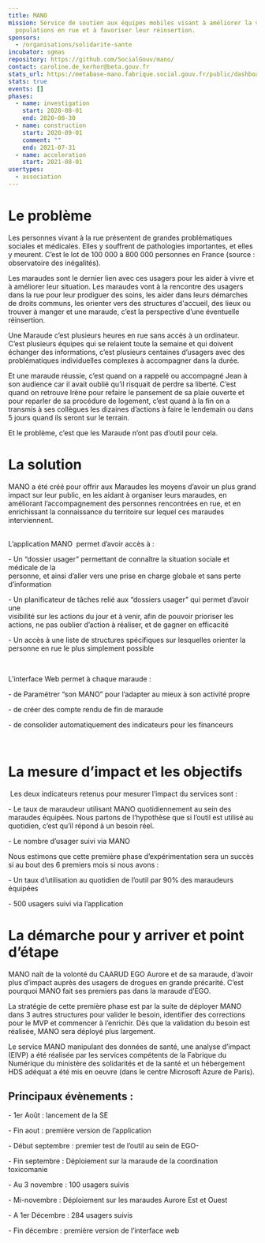 ```yaml
---
title: MANO
mission: Service de soutien aux équipes mobiles visant à améliorer la vie des
  populations en rue et à favoriser leur réinsertion.
sponsors: 
  - /organisations/solidarite-sante
incubator: sgmas
repository: https://github.com/SocialGouv/mano/
contact: caroline.de_kerhor@beta.gouv.fr
stats_url: https://metabase-mano.fabrique.social.gouv.fr/public/dashboard/825cc4ad-b502-4483-aa78-c2af56032bc9
stats: true
events: []
phases:
  - name: investigation
    start: 2020-08-01
    end: 2020-08-30
  - name: construction
    start: 2020-09-01
    comment: ""
    end: 2021-07-31
  - name: acceleration
    start: 2021-08-01
usertypes:
  - association
---
```

# **Le problème**

Les personnes vivant à la rue présentent de grandes problématiques sociales et médicales. Elles y souffrent de pathologies importantes, et elles y meurent. C’est le lot de 100 000 à 800 000 personnes en France (source : observatoire des inégalités).

Les maraudes sont le dernier lien avec ces usagers pour les aider à vivre et à améliorer leur situation. Les maraudes vont à la rencontre des usagers dans la rue pour leur prodiguer des soins, les aider dans leurs démarches de droits communs, les orienter vers des structures d'accueil, des lieux ou trouver à manger et une maraude, c’est la perspective d’une éventuelle réinsertion.

Une Maraude c’est plusieurs heures en rue sans accès à un ordinateur. C’est plusieurs équipes qui se relaient toute la semaine et qui doivent échanger des informations, c’est plusieurs centaines d’usagers avec des problématiques individuelles complexes à accompagner dans la durée.

Et une maraude réussie, c’est quand on a rappelé ou accompagné Jean à son audience car il avait oublié qu’il risquait de perdre sa liberté. C’est quand on retrouve Irène pour refaire le pansement de sa plaie ouverte et pour reparler de sa procédure de logement, c’est quand à la fin on a transmis à ses collègues les dizaines d’actions à faire le lendemain ou dans 5 jours quand ils seront sur le terrain.

Et le problème, c’est que les Maraude n’ont pas d’outil pour cela.

# **La solution**

MANO a été créé pour offrir aux Maraudes les moyens d’avoir un plus grand impact sur leur public, en les aidant à organiser leurs maraudes, en améliorant l’accompagnement des personnes rencontrées en rue, et en enrichissant la connaissance du territoire sur lequel ces maraudes interviennent.

\
L’application MANO  permet d’avoir accès à :

\- Un “dossier usager” permettant de connaître la situation sociale et médicale de la\
personne, et ainsi d’aller vers une prise en charge globale et sans perte d’information

\- Un planificateur de tâches relié aux “dossiers usager” qui permet d’avoir une\
visibilité sur les actions du jour et à venir, afin de pouvoir prioriser les actions, ne pas oublier d’action à réaliser, et de gagner en efficacité

\- Un accès à une liste de structures spécifiques sur lesquelles orienter la personne en rue le plus simplement possible

 

L’interface Web permet à chaque maraude :

\- de Paramétrer “son MANO” pour l’adapter au mieux à son activité propre

\- de créer des compte rendu de fin de maraude

\- de consolider automatiquement des indicateurs pour les financeurs

 

# **La mesure d’impact et les objectifs**

 Les deux indicateurs retenus pour mesurer l’impact du services sont :

\- Le taux de maraudeur utilisant MANO quotidiennement au sein des maraudes équipées. Nous partons de l’hypothèse que si l’outil est utilisé au quotidien, c’est qu’il répond à un besoin réel.

\- Le nombre d’usager suivi via MANO

Nous estimons que cette première phase d’expérimentation sera un succès si au bout des 6 premiers mois si nous avons :

\- Un taux d’utilisation au quotidien de l’outil par 90% des maraudeurs équipées

\- 500 usagers suivi via l’application

# **La démarche pour y arriver et point d’étape**

MANO naît de la volonté du CAARUD EGO Aurore et de sa maraude, d’avoir plus d’impact auprès des usagers de drogues en grande précarité. C’est pourquoi MANO fait ses premiers pas dans la maraude d’EGO.

La stratégie de cette première phase est par la suite de déployer MANO dans 3 autres structures pour valider le besoin, identifier des corrections pour le MVP et commencer à l’enrichir. Dès que la validation du besoin est réalisée, MANO sera déployé plus largement.

Le service MANO manipulant des données de santé, une analyse d’impact (EIVP) a été réalisée par les services compétents de la Fabrique du Numérique du ministère des solidarités et de la santé et un hébergement HDS adéquat a été mis en oeuvre (dans le centre Microsoft Azure de Paris).



## Principaux évènements :

\- 1er Août : lancement de la SE

\- Fin aout : première version de l’application

\- Début septembre : premier test de l’outil au sein de EGO-

\- Fin septembre : Déploiement sur la maraude de la coordination toxicomanie

\- Au 3 novembre : 100 usagers suivis

\- Mi-novembre : Déploiement sur les maraudes Aurore Est et Ouest

\- A 1er Décembre : 284 usagers suivis

\- Fin décembre : première version de l’interface web
